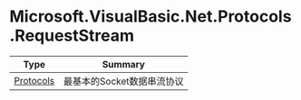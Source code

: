 ﻿
# Microsoft.VisualBasic.Net.Protocols.RequestStream

|Type|Summary|
|----|-------|
|[Protocols](./Protocols.md)|最基本的Socket数据串流协议|

